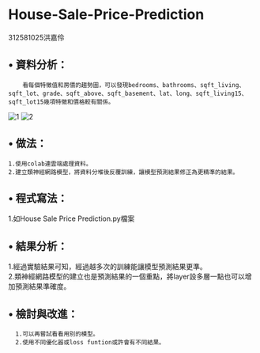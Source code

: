 # House-Sale-Price-Prediction  

  312581025洪嘉伶  
  

## • 資料分析：
        看每個特徵值和房價的趨勢圖，可以發現bedrooms、bathrooms、sqft_living、sqft_lot、grade、sqft_above、sqft_basement、lat、long、sqft_living15、sqft_lot15幾項特徵和價格較有關係。
  ![1](https://github.com/312581025/House-Sale-Price-Prediction/assets/144907093/2b7dfef1-922f-45ef-a522-cc09f1716c60)
  ![2](https://github.com/312581025/House-Sale-Price-Prediction/assets/144907093/a761f8e8-ac6f-40cd-b37c-115a27f67998)


## • 做法：  
    1.使用colab連雲端處理資料。  
    2.建立類神經網路模型，將資料分堆後反覆訓練，讓模型預測結果修正為更精準的結果。

  
## • 程式寫法：   
  1.如House Sale Price Prediction.py檔案


    
## • 結果分析：   
  1.經過實驗結果可知，經過越多次的訓練能讓模型預測結果更準。  
  2.類神經網路模型的建立也是預測結果的一個重點，將layer設多層一點也可以增加預測結果準確度。
  
  
## • 檢討與改進：  
      1.可以再嘗試看看用別的模型。  
      2.使用不同優化器或loss funtion或許會有不同結果。



